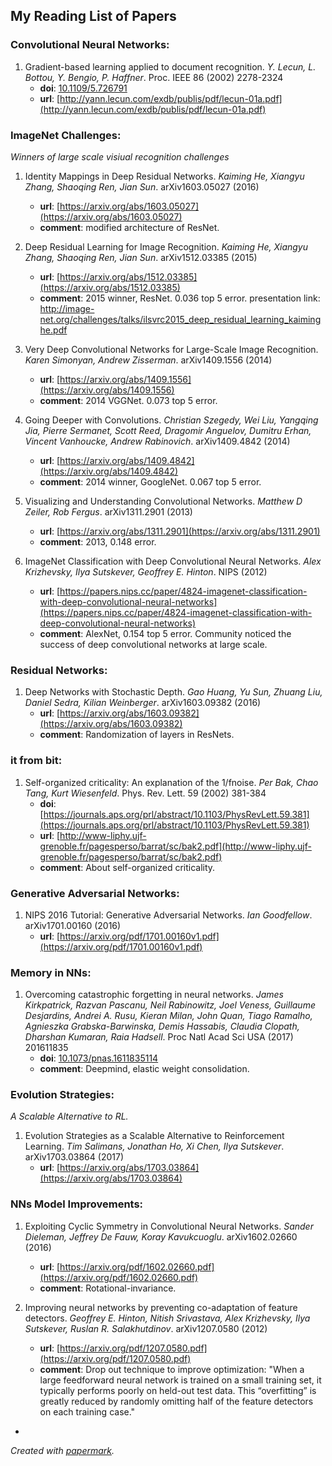 ## My Reading List of Papers

### Convolutional Neural Networks:

1. Gradient-based learning applied to document recognition. *Y. Lecun, L. Bottou, Y. Bengio, P. Haffner*. Proc. IEEE 86 (2002) 2278-2324
    * **doi**: [10.1109/5.726791](10.1109/5.726791)
    * **url**: [http://yann.lecun.com/exdb/publis/pdf/lecun-01a.pdf](http://yann.lecun.com/exdb/publis/pdf/lecun-01a.pdf)

### ImageNet Challenges:

*Winners of large scale visiual recognition challenges*
1. Identity Mappings in Deep Residual Networks. *Kaiming He, Xiangyu Zhang, Shaoqing Ren, Jian Sun*. arXiv1603.05027 (2016)
    * **url**: [https://arxiv.org/abs/1603.05027](https://arxiv.org/abs/1603.05027)
    * **comment**: modified architecture of ResNet.

2. Deep Residual Learning for Image Recognition. *Kaiming He, Xiangyu Zhang, Shaoqing Ren, Jian Sun*. arXiv1512.03385 (2015)
    * **url**: [https://arxiv.org/abs/1512.03385](https://arxiv.org/abs/1512.03385)
    * **comment**: 2015 winner, ResNet. 0.036 top 5 error. presentation link: http://image-net.org/challenges/talks/ilsvrc2015_deep_residual_learning_kaiminghe.pdf

3. Very Deep Convolutional Networks for Large-Scale Image Recognition. *Karen Simonyan, Andrew Zisserman*. arXiv1409.1556 (2014)
    * **url**: [https://arxiv.org/abs/1409.1556](https://arxiv.org/abs/1409.1556)
    * **comment**: 2014 VGGNet. 0.073 top 5 error.

4. Going Deeper with Convolutions. *Christian Szegedy, Wei Liu, Yangqing Jia, Pierre Sermanet, Scott Reed, Dragomir Anguelov, Dumitru Erhan, Vincent Vanhoucke, Andrew Rabinovich*. arXiv1409.4842 (2014)
    * **url**: [https://arxiv.org/abs/1409.4842](https://arxiv.org/abs/1409.4842)
    * **comment**: 2014 winner, GoogleNet. 0.067 top 5 error.

5. Visualizing and Understanding Convolutional Networks. *Matthew D Zeiler, Rob Fergus*. arXiv1311.2901 (2013)
    * **url**: [https://arxiv.org/abs/1311.2901](https://arxiv.org/abs/1311.2901)
    * **comment**: 2013, 0.148 error.

6. ImageNet Classification with Deep Convolutional Neural Networks. *Alex Krizhevsky, Ilya Sutskever, Geoffrey E. Hinton*. NIPS (2012)
    * **url**: [https://papers.nips.cc/paper/4824-imagenet-classification-with-deep-convolutional-neural-networks](https://papers.nips.cc/paper/4824-imagenet-classification-with-deep-convolutional-neural-networks)
    * **comment**: AlexNet, 0.154 top 5 error. Community noticed the success of deep convolutional networks at large scale.

### Residual Networks:

1. Deep Networks with Stochastic Depth. *Gao Huang, Yu Sun, Zhuang Liu, Daniel Sedra, Kilian Weinberger*. arXiv1603.09382 (2016)
    * **url**: [https://arxiv.org/abs/1603.09382](https://arxiv.org/abs/1603.09382)
    * **comment**: Randomization of layers in ResNets.

### it from bit:

1. Self-organized criticality: An explanation of the 1/fnoise. *Per Bak, Chao Tang, Kurt Wiesenfeld*. Phys. Rev. Lett. 59 (2002) 381-384
    * **doi**: [https://journals.aps.org/prl/abstract/10.1103/PhysRevLett.59.381](https://journals.aps.org/prl/abstract/10.1103/PhysRevLett.59.381)
    * **url**: [http://www-liphy.ujf-grenoble.fr/pagesperso/barrat/sc/bak2.pdf](http://www-liphy.ujf-grenoble.fr/pagesperso/barrat/sc/bak2.pdf)
    * **comment**: About self-organized criticality.

### Generative Adversarial Networks:

1. NIPS 2016 Tutorial: Generative Adversarial Networks. *Ian Goodfellow*. arXiv1701.00160 (2016)
    * **url**: [https://arxiv.org/pdf/1701.00160v1.pdf](https://arxiv.org/pdf/1701.00160v1.pdf)

### Memory in NNs:

1. Overcoming catastrophic forgetting in neural networks. *James Kirkpatrick, Razvan Pascanu, Neil Rabinowitz, Joel Veness, Guillaume Desjardins, Andrei A. Rusu, Kieran Milan, John Quan, Tiago Ramalho, Agnieszka Grabska-Barwinska, Demis Hassabis, Claudia Clopath, Dharshan Kumaran, Raia Hadsell*. Proc Natl Acad Sci USA (2017) 201611835
    * **doi**: [10.1073/pnas.1611835114](10.1073/pnas.1611835114)
    * **comment**: Deepmind, elastic weight consolidation.

### Evolution Strategies:

*A Scalable Alternative to RL.*
1. Evolution Strategies as a Scalable Alternative to Reinforcement Learning. *Tim Salimans, Jonathan Ho, Xi Chen, Ilya Sutskever*. arXiv1703.03864 (2017)
    * **url**: [https://arxiv.org/abs/1703.03864](https://arxiv.org/abs/1703.03864)

### NNs Model Improvements:

1. Exploiting Cyclic Symmetry in Convolutional Neural Networks. *Sander Dieleman, Jeffrey De Fauw, Koray Kavukcuoglu*. arXiv1602.02660 (2016)
    * **url**: [https://arxiv.org/pdf/1602.02660.pdf](https://arxiv.org/pdf/1602.02660.pdf)
    * **comment**: Rotational-invariance.

2. Improving neural networks by preventing co-adaptation of feature
  detectors. *Geoffrey E. Hinton, Nitish Srivastava, Alex Krizhevsky, Ilya Sutskever, Ruslan R. Salakhutdinov*. arXiv1207.0580 (2012)
    * **url**: [https://arxiv.org/pdf/1207.0580.pdf](https://arxiv.org/pdf/1207.0580.pdf)
    * **comment**: Drop out technique to improve optimization: "When a large feedforward neural network is trained on a small training set, it typically performs poorly on held-out test data. This “overfitting” is greatly reduced by randomly omitting half of the feature detectors on each training case."


-
*Created with [papermark](https://github.com/wphw/papermark/).*